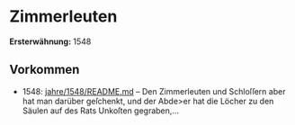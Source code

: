 # Zimmerleuten

**Ersterwähnung:** 1548

## Vorkommen
- 1548: [jahre/1548/README.md](../jahre/1548/README.md) – Den Zimmerleuten und Schloſſern aber hat man
darüber geſchenkt, und der Abde>er hat die Löcher zu den
Säulen auf des Rats Unkoſten gegraben,...

